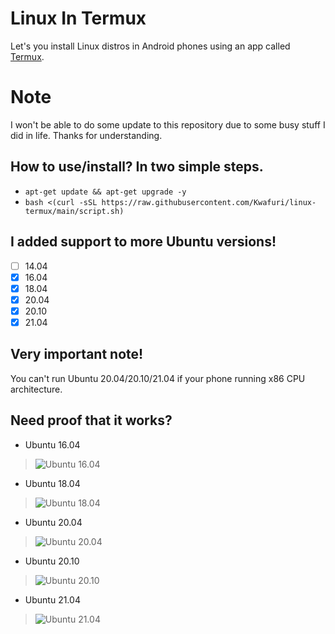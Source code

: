 # Linux In Termux
Let's you install Linux distros in Android phones using an app called [Termux](https://f-droid.org/repo/com.termux_114.apk).

# Note
I won't be able to do some update to this repository due to some busy stuff I did in life. Thanks for understanding.

## How to use/install? In two simple steps.
- `apt-get update && apt-get upgrade -y`
- `bash <(curl -sSL https://raw.githubusercontent.com/Kwafuri/linux-termux/main/script.sh)` 

## I added support to more Ubuntu versions!
- [ ] 14.04
- [x] 16.04
- [x] 18.04
- [x] 20.04
- [x] 20.10
- [x] 21.04

## Very important note!
You can't run Ubuntu 20.04/20.10/21.04 if your phone running x86 CPU architecture.

## Need proof that it works?
- Ubuntu 16.04
> ![Ubuntu 16.04](https://github.com/Kwafuri/ubuntu-termux/blob/cc6da3277a8b088cd436ef478f6cf606b263465b/proof/ubuntu-16.04-proof.png)

- Ubuntu 18.04
> ![Ubuntu 18.04](https://github.com/Kwafuri/ubuntu-termux/blob/cc6da3277a8b088cd436ef478f6cf606b263465b/proof/ubuntu-18.04-proof.png)

- Ubuntu 20.04
> ![Ubuntu 20.04](https://github.com/Kwafuri/ubuntu-termux/blob/cc6da3277a8b088cd436ef478f6cf606b263465b/proof/ubuntu-20.04-proof.png)

- Ubuntu 20.10
> ![Ubuntu 20.10](https://github.com/Kwafuri/ubuntu-termux/blob/cc6da3277a8b088cd436ef478f6cf606b263465b/proof/ubuntu-20.10-proof.png)

- Ubuntu 21.04
> ![Ubuntu 21.04](https://github.com/Kwafuri/ubuntu-termux/blob/cc6da3277a8b088cd436ef478f6cf606b263465b/proof/ubuntu-21.04-proof.png)
